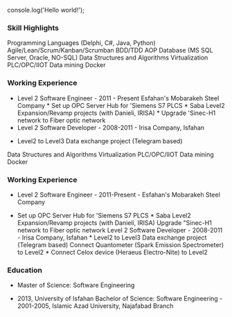 console.log('Hello world!');
### Skill Highlights
Programming Languages (Delphi, C#, Java, Python) Agile/Lean/Scrum/Kanban/Scrumban BDD/TDD AOP Database (MS SQL Server, Oracle, NO-SQL) Data Structures and Algorithms Virtualization PLC/OPC/IIOT Data mining Docker
### Working Experience
+ Level 2 Software Engineer - 2011 - Present
Esfahan's Mobarakeh Steel Company * Set up OPC Server Hub for 'Siemens S7 PLCS * Saba Level2 Expansion/Revamp projects (with Danieli, IRISA) * Upgrade 'Sinec-H1 network to Fiber optic network
+ Level 2 Software Developer - 2008-2011 - Irisa Company, Isfahan
* Level2 to Level3 Data exchange project (Telegram based)

Data Structures and Algorithms Virtualization PLC/OPC/IIOT Data mining Docker
### Working Experience
+ Level 2 Software Engineer - 2011-Present - Esfahan's Mobarakeh Steel Company
* Set up OPC Server Hub for 'Siemens S7 PLCS * Saba Level2 Expansion/Revamp projects (with Danieli, IRISA)
Upgrade "Sinec-H1 network to Fiber optic network
Level 2 Software Developer - 2008-2011 - Irisa Company, Isfahan * Level2 to Level3 Data exchange project (Telegram based)
Connect Quantometer (Spark Emission Spectrometer) to Level2 * Connect Celox device (Heraeus Electro-Nite) to Level2
### Education
+ Master of Science: Software Engineering
- 2013, University of Isfahan Bachelor of Science: Software Engineering - 2001-2005, Islamic Azad University, Najafabad Branch


